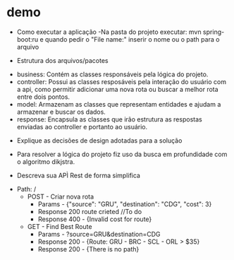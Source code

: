 # demo

 * Como executar a aplicação
 -Na pasta do projeto executar: mvn spring-boot:ru e quando pedir o "File name:" inserir o nome ou o path para o arquivo
 
 * Estrutura dos arquivos/pacotes
 - business: Contém as classes responsáveis pela lógica do projeto.
 - controller: Possui as classes resposáveis pela interação do usuário com a api, como permitir adicionar uma nova rota ou buscar a melhor rota entre dois pontos.
 - model: Armazenam as classes que representam entidades e ajudam a armazenar e buscar os dados.
 - response: Encapsula as classes que irão estrutura as respostas enviadas ao controller e portanto ao usuário.

 * Explique as decisões de design adotadas para a solução
-  Para resolver a lógica do projeto fiz uso da busca em profundidade com o algoritmo dikjstra.

 * Descreva sua APÌ Rest de forma simplifica
 - Path: /
     - POST - Criar nova rota 
         - Params - {"source": "GRU", "destination": "CDG", "cost": 3}
         - Response 200 route crieted
         //To do
         - Response 400 - {Invalid cost for route}
     - GET - Find Best Route
         - Params - ?source=GRU&destination=CDG
         - Response 200 - {Route:  GRU - BRC - SCL - ORL  > $35}
         - Response 200 - {There is no path}